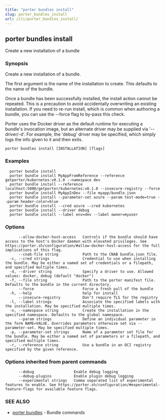 ```yaml
---
title: "porter bundles install"
slug: porter_bundles_install
url: /cli/porter_bundles_install/
---
```

## porter bundles install

Create a new installation of a bundle

### Synopsis

Create a new installation of a bundle.

The first argument is the name of the installation to create. This defaults to the name of the bundle. 

Once a bundle has been successfully installed, the install action cannot be repeated. This is a precaution to avoid accidentally overwriting an existing installation. If you need to re-run install, which is common when authoring a bundle, you can use the --force flag to by-pass this check.

Porter uses the Docker driver as the default runtime for executing a bundle's invocation image, but an alternate driver may be supplied via '--driver/-d'.
For example, the 'debug' driver may be specified, which simply logs the info given to it and then exits.

```
porter bundles install [INSTALLATION] [flags]
```

### Examples

```
  porter bundle install
  porter bundle install MyAppFromReference --reference getporter/kubernetes:v0.1.0 --namespace dev
  porter bundle install --reference localhost:5000/getporter/kubernetes:v0.1.0 --insecure-registry --force
  porter bundle install MyAppInDev --file myapp/bundle.json
  porter bundle install --parameter-set azure --param test-mode=true --param header-color=blue
  porter bundle install --cred azure --cred kubernetes
  porter bundle install --driver debug
  porter bundle install --label env=dev --label owner=myuser

```

### Options

```
      --allow-docker-host-access   Controls if the bundle should have access to the host's Docker daemon with elevated privileges. See https://porter.sh/configuration/#allow-docker-host-access for the full implications of this flag.
      --cnab-file string           Path to the CNAB bundle.json file.
  -c, --cred strings               Credential to use when installing the bundle. May be either a named set of credentials or a filepath, and specified multiple times.
  -d, --driver string              Specify a driver to use. Allowed values: docker, debug (default "docker")
  -f, --file string                Path to the porter manifest file. Defaults to the bundle in the current directory.
      --force                      Force a fresh pull of the bundle
  -h, --help                       help for install
      --insecure-registry          Don't require TLS for the registry
  -l, --label strings              Associate the specified labels with the installation. May be specified multiple times.
  -n, --namespace string           Create the installation in the specified namespace. Defaults to the global namespace.
      --param strings              Define an individual parameter in the form NAME=VALUE. Overrides parameters otherwise set via --parameter-set. May be specified multiple times.
  -p, --parameter-set strings      Name of a parameter set file for the bundle. May be either a named set of parameters or a filepath, and specified multiple times.
  -r, --reference string           Use a bundle in an OCI registry specified by the given reference.
```

### Options inherited from parent commands

```
      --debug                  Enable debug logging
      --debug-plugins          Enable plugin debug logging
      --experimental strings   Comma separated list of experimental features to enable. See https://porter.sh/configuration/#experimental-feature-flags for available feature flags.
```

### SEE ALSO

* [porter bundles](/cli/porter_bundles/)	 - Bundle commands

